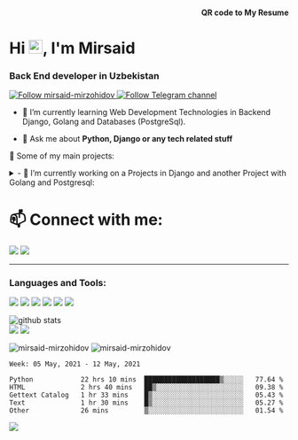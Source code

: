 <h4 align="right">QR code to My Resume</h4>
<img align="right" src='https://chart.googleapis.com/chart?cht=qr&chl=https%3A%2F%2Fmirzohidovmirsaid.uz&chs=180x180&choe=UTF-8&chld=L|2' alt=''>
<h1>Hi <img src="https://media.giphy.com/media/hvRJCLFzcasrR4ia7z/giphy.gif" width="25px">, I'm Mirsaid</h1>
<h3>Back End developer in Uzbekistan</h3>

<p><a href="https://github.com/mirsaid-mirzohidov">
    <img alt="Follow mirsaid-mirzohidov" src="https://img.shields.io/static/v1?label=Follow&message=mirsaid-mirzohidov&style=for-the-badge&color=4A90E2&labelColor=222222" />

<a href="https://t.me/theblog_uz">
    <img alt="Follow Telegram channel" src="https://img.shields.io/static/v1?label=Follow&message=Telegram-Channel&style=for-the-badge&color=4A90E2&labelColor=222222" /></a> 
    
</p>

- 🌱 I’m currently learning Web Development Technologies in Backend Django, Golang
and Databases (PostgreSql).

- 💬 Ask me about **Python, Django or any tech related stuff**


🚀 Some of my main projects:

<details> 
 <summary> -  🔭 I’m currently working on a Projects in Django and another Project with Golang and Postgresql: </summary>
<br>
	
[![ReadMe Card](https://github-readme-stats.vercel.app/api/pin/?username=DigitalEdu-uz&repo=DigitalEdu)](https://github.com/DigitalEdu-uz/DigitalEdu)

[![ReadMe Card](https://github-readme-stats.vercel.app/api/pin/?username=mirsaid-mirzohidov&repo=mirsaid.uz)](https://github.com/mirsaid-mirzohidov/mirsaid.uz)

[![ReadMe Card](https://github-readme-stats.vercel.app/api/pin/?username=mirsaid-mirzohidov&repo=blocknote)](https://github.com/mirsaid-mirzohidov/blocknote)
</details>


<h1> 📫 Connect with me: </h1>

<p>
<a href="https://t.me/Mirzakhidov_m" target="blank"><img src="https://img.icons8.com/doodle/48/000000/telegram-app.png"/></a>
<a href="mailto:mirzohidovm8@gmail.com" target="blank"><img src="https://img.icons8.com/doodle/48/000000/gmail.png"/></a>
</p>
<hr>

<h3>Languages and Tools: </h3>
<p>
	<img src="https://img.icons8.com/dusk/64/000000/python.png"/>
	<img src="https://img.icons8.com/ios/96/26e07f/django.png"/>
	<img src="https://img.icons8.com/color/96/000000/golang.png"/>
	<img src="https://img.icons8.com/color/96/000000/postgreesql.png"/>
	<img src="https://img.icons8.com/dusk/64/000000/html-5.png"/>
	<img src="https://img.icons8.com/dusk/64/000000/javascript.png"/>
</p>


  <img src="https://raw.githubusercontent.com/mirsaid-mirzohidov/mirsaid-mirzohidov/master/profile-summary-card-output/default/0-profile-details.svg" alt="github stats"></br>
  <img src="https://raw.githubusercontent.com/mirsaid-mirzohidov/mirsaid-mirzohidov/master/profile-summary-card-output/default/1-repos-per-language.svg">
  <img src="https://raw.githubusercontent.com/mirsaid-mirzohidov/mirsaid-mirzohidov/master/profile-summary-card-output/default/2-most-commit-language.svg"></br>



<p><img src="https://github-readme-stats.vercel.app/api?username=mirsaid-mirzohidov&show_icons=true&theme=dark" alt="mirsaid-mirzohidov" />
<img src="https://github-readme-streak-stats.herokuapp.com/?user=mirsaid-mirzohidov&" alt="mirsaid-mirzohidov" /></p>



<!--START_SECTION:waka-->
```text
Week: 05 May, 2021 - 12 May, 2021

Python            22 hrs 10 mins  ███████████████████▒░░░░░   77.64 % 
HTML              2 hrs 40 mins   ██▒░░░░░░░░░░░░░░░░░░░░░░   09.38 % 
Gettext Catalog   1 hr 33 mins    █▒░░░░░░░░░░░░░░░░░░░░░░░   05.43 % 
Text              1 hr 30 mins    █▒░░░░░░░░░░░░░░░░░░░░░░░   05.27 % 
Other             26 mins         ▒░░░░░░░░░░░░░░░░░░░░░░░░   01.54 % 
```
<!--END_SECTION:waka-->


<img src="https://img.icons8.com/plasticine/100/000000/filled-star.png"/>
